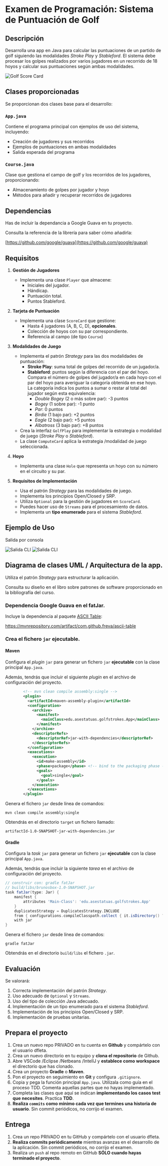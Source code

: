 # Examen de Programación: Sistema de Puntuación de Golf

## Descripción

Desarrolla una app en Java para calcular las puntuaciones de un partido de golf siguiendo las modalidades _Stroke Play_ y _Stableford_. El sistema debe procesar los golpes realizados por varios jugadores en un recorrido de 18 hoyos y calcular sus puntuaciones según ambas modalidades.

![Golf Score Card](./doc/golf-scorecard-ringway.png)

## Clases proporcionadas

Se proporcionan dos clases base para el desarrollo:

### `App.java`
Contiene el programa principal con ejemplos de uso del sistema, incluyendo:
- Creación de jugadores y sus recorridos
- Ejemplos de puntuaciones en ambas modalidades
- Salida esperada del programa

### `Course.java`
Clase que gestiona el campo de golf y los recorridos de los jugadores, proporcionando:
- Almacenamiento de golpes por jugador y hoyo
- Métodos para añadir y recuperar recorridos de jugadores


## Dependencias

Has de incluir la dependancia a Google Guava en tu proyecto.

Consulta la referencia de la librería para saber cómo añadirla:

[https://github.com/google/guava](https://github.com/google/guava)


## Requisitos

1. **Gestión de Jugadores**
   - Implementa una clase `Player` que almacene:
     - Iniciales del jugador.
     - Hándicap.
     - Puntuación total.
     - Puntos Stableford.

2. **Tarjeta de Puntuación**
   - Implementa una clase `ScoreCard` que gestione:
     - Hasta 4 jugadores (A, B, C, D), **opcionales**.
     - Colección de hoyos con su par correspondiente.
     - Referencia al campo (de tipo `Course`)

3. **Modalidades de Juego**
   - Implementa el patrón _Strategy_ para las dos modalidades de puntuación:
     - **Stroke Play**: suma total de golpes del recorrido de un jugador/a.
     - **Stableford**: puntos según la diferencia con el par del hoyo. Compara el número de golpes del jugador/a en cada hoyo con el par del hoyo para averiguar la categoría obtenida en ese hoyo. La categoría indica los puntos a sumar o restar al total del jugador según esta equivalencia:  
       * _Double Bogey_ (2 o más sobre par): -3 puntos
       * _Bogey_ (1 sobre par): -1 punto
       * _Par_: 0 puntos
       * _Birdie_ (1 bajo par): +2 puntos
       * _Eagle_ (2 bajo par): +5 puntos
       * _Albatross_ (3 bajo par): +8 puntos
   - Crea la interfaz `GolfPlay` para implementar la estrategia o modalidad de juego (_Stroke Play_ o _Stableford_).
   - La clase `ComputeCard` aplica la estrategia /modalidad de juego seleccionada.

4. **Hoyo**
   - Implementa una clase `Hole` que representa un hoyo con su número en el circuito y su par.

5. **Requisitos de Implementación**
   - Usa el patrón _Strategy_ para las modalidades de juego.
   - Implementa los principios Open/Closed y SRP.
   - Utiliza `Optional` para la gestión de jugadores en `ScoreCard`.
   - Puedes hacer uso de `Streams` para el procesamiento de datos.
   - Implementa un **tipo enumerado** para el sistema _Stableford_.

## Ejemplo de Uso

Salida por consola

![Salida CLI](./doc/CLI_01.png)
![Salida CLI](./doc/CLI_02.png)



## Diagrama de clases UML / Arquitectura de la app.

Utiliza el patrón _Strategy_ para estructurar la aplicación.

Consulta su diseño en el libro sobre patrones de software proporcionado en la bibliografía del curso.


### Dependencia Google Guava en el fatJar.

Incluye la dependencia al paquete [ASCII Table](https://mvnrepository.com/artifact/com.github.freva/ascii-table):

https://mvnrepository.com/artifact/com.github.freva/ascii-table

### Crea el fichero `jar` ejecutable.

#### Maven

Configura el _plugin_ `jar` para generar un fichero `jar` **ejecutable** con la clase principal `App.java`.

Además, tendrás que incluir el siguiente _plugin_ en el archivo de configuración del proyecto.

```xml
        <!-- mvn clean compile assembly:single -->
        <plugin>
          <artifactId>maven-assembly-plugin</artifactId>
          <configuration>
            <archive>
              <manifest>
                <mainClass>edu.asestatuas.golfstrokes.App</mainClass>
              </manifest>
            </archive>
            <descriptorRefs>
              <descriptorRef>jar-with-dependencies</descriptorRef>
            </descriptorRefs>
          </configuration>
          <executions>
            <execution>
              <id>make-assembly</id>
              <phase>package</phase> <!-- bind to the packaging phase -->
              <goals>
                <goal>single</goal>
              </goals>
            </execution>
          </executions>
        </plugin>
```

Genera el fichero `jar` desde línea de comandos:

`mvn clean compile assembly:single`

Obtendrás en el directorio `target` un fichero llamado:

`artifactId-1.0-SNAPSHOT-jar-with-dependencies.jar`


#### Gradle

Configura la _task_ `jar` para generar un fichero `jar` **ejecutable** con la clase principal `App.java`.

Además, tendrás que incluir la siguiente _tarea_ en el archivo de configuración del proyecto.

```groovy
// construir con: gradle fatJar
// build/libs/brunosbox-1.0-SNAPSHOT.jar
task fatJar(type: Jar) {
    manifest {
        attributes 'Main-Class': 'edu.asestatuas.golfstrokes.App'
    }
    duplicatesStrategy = DuplicatesStrategy.INCLUDE
    from { configurations.compileClasspath.collect { it.isDirectory() ? it : zipTree(it) } }
    with jar
}
```

Genera el fichero `jar` desde línea de comandos:

`gradle fatJar`

Obtendrás en el directorio `build/libs` el fichero `.jar`.


## Evaluación

Se valorará:
1. Correcta implementación del patrón _Strategy_.
2. Uso adecuado de `Optional` y `Streams`.
3. Uso del tipo de colección Java adecuado.
3. Implementación de un tipo enumerado para el sistema _Stableford_.
4. Implementación de los principios Open/Closed y SRP.
5. Implementación de pruebas unitarias.


## Prepara el proyecto

 1. Crea un nuevo repo PRIVADO en tu cuenta en **Github** y compártelo con el usuario dfleta.
 2. Crea un nuevo directorio en tu equipo y **clona el repositorio** de Github.
 3. Abre VSCode /Eclipse /Netbeans /IntelIJ y **establece como workspace** el directorio que has clonado.
 4. Crea un proyecto **Gradle** o **Maven**.
 5. Pon el proyecto en seguimiento en **Git** y configura `.gitignore`.
 6. Copia y pega la función principal `App.java`. Utilízala como guía en el proceso TDD. Comenta aquellas partes que no hayas implementado.
 7. Completa las clases que aquí se indican **implementando los casos test que necesites**. Practica **TDD**.
 8. **Realiza `commits` como mínimo cada vez que termines una historia de usuario**. Sin commit periódicos, no corrijo el examen.


## Entrega

 1. Crea un repo PRIVADO en tu GitHub y compártelo con el usuario dfleta.
 2. **Realiza commits periódicamente** mientras avanzas en el desarrollo de la aplicación. Sin commit periódicos, no corrijo el examen.
 3. Realiza un `push` al repo remoto en GitHub **SÓLO cuando hayas terminado el proyecto**.
